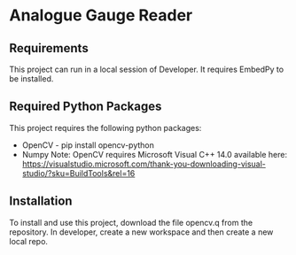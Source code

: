 # Analogue Gauge Reader
## Requirements
This project can run in a local session of Developer. It requires EmbedPy to be installed.
## Required Python Packages
This project requires the following python packages:
- OpenCV - pip install opencv-python
- Numpy
Note: OpenCV requires Microsoft Visual C++ 14.0 available here: https://visualstudio.microsoft.com/thank-you-downloading-visual-studio/?sku=BuildTools&rel=16
## Installation
To install and use this project, download the file opencv.q from the repository. 
In developer, create a new workspace and then create a new local repo.
